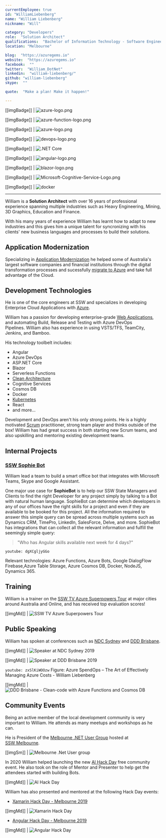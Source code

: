 ```yaml
---
currentEmployee: true
id: "WilliamLiebenberg"
name: "William Liebenberg"
nickname: "Will"

category: "Developers"
role:  "Solution Architect"
qualifications:  "Bachelor of Information Technology - Software Engineering"
location: "Melbourne"

blog:  "https://azuregems.io"
website:  "https://azuregems.io"
facebook:  ""
twitter:  "William_DotNet"
linkedin:  "william-liebenberg/"
github: "william-liebenberg"
skype:  ""

quote:  "Make a plan! Make it happen!"

---
```

[[imgBadge]]
| ![azure-logo.png](../badges/Business-microsoft-azure.png)

[[imgBadge]]
| ![azure-function-logo.png](../badges/Developer-azure-function.png)

[[imgBadge]]
| ![azure-logo.png](../badges/Business-microsoft-azure-devops.png)

[[imgBadge]]
| ![devops-logo.png](../badges/Developer-devops.png)

[[imgBadge]]
| ![.NET Core](../badges/Developer-dotnet-core.png)

[[imgBadge]]
| ![angular-logo.png](../badges/Developer-angular.png)

[[imgBadge]]
| ![blazor-logo.png](../badges/Developer-blazor.png)

[[imgBadge]]
| ![Microsoft-Cognitive-Service-Logo.png](../badges/Developer-cognitive-services.png)

[[imgBadge]]
| ![docker](../badges/Developer-docker.png)

---

William is a **Solution Architect** with over 16 years of professional experience spanning multiple industries such as Heavy Engineering, Mining, 3D Graphics, Education and Finance.

With his many years of experience William has learnt how to adapt to new industries and this gives him a unique talent for syncronizing with his clients' new business languages and processes to build their solutions.

## Application Modernization

Specializing in [Application Modernization](https://www.ssw.com.au/ssw/Consulting/Strategic-Architecture.aspx) he helped some of Australia's largest software companies and financial institutions through the digital transformation processes and sucessfully [migrate to Azure](https://www.ssw.com.au/ssw/Consulting/Azure.aspx) and take full advantage of the Cloud.

## Development Technologies

He is one of the core engineers at SSW and specializes in developing Enterprise Cloud Applications with [Azure](https://www.ssw.com.au/ssw/Consulting/Azure.aspx).

William has a passion for developing enterprise-grade [Web Applications](https://www.ssw.com.au/ssw/Consulting/Web-Applications.aspx), and automating Build, Release and Testing with Azure DevOps Pipelines. William also has experience in using VSTS/TFS, TeamCity, Jenkins, and Bamboo.

His technology toolbelt includes:

* Angular
* Azure DevOps
* ASP.NET Core
* Blazor
* Serverless Functions
* [Clean Architecture](https://rules.ssw.com.au/rules-to-better-clean-architecture)
* Cognitive Services
* Cosmos DB
* Docker
* [Kubernetes](https://www.ssw.com.au/ssw/Consulting/Kubernetes.aspx)
* React
* and more...

Development and DevOps aren't his only strong points. He is a highly motivated [Scrum](https://www.ssw.com.au/ssw/Consulting/Scrum.aspx) practitioner, strong team player and thinks outside of the box! William has had great success in both starting new Scrum teams, and also upskilling and mentoring existing development teams.

## Internal Projects

### [SSW Sophie Bot](https://sswsophie.com/sophiebot)

William lead a team to build a smart office bot that integrates with Microsoft Teams, Skype and Google Assistant.

One major use case for **SophieBot** is to help our SSW State Managers and Clients to find the right Developer for any project simply by talking to a Bot with natural human language. SophieBot can determine which developers in any of our offices have the right skills for a project and even if they are available to be booked for this project. All the information required to answer this simple query can be spread across multiple systems such as Dynamics CRM, TimePro, LinkedIn, SalesForce, Delve, and more. SophieBot has integrations that can collect all the relevant information and fulfill the seemingly simple query:

> "Who has Angular skills available next week for 4 days?"

`youtube: dgXCgljyGGo`

Relevant technologies: Azure Functions, Azure Bots, Google DialogFlow Firebase,Azure Table Storage, Azure Cosmos DB, Docker, NodeJS, Dynamics 365.

## Training

William is a trainer on the [SSW TV Azure Superpowers Tour](https://www.ssw.com.au/ssw/Events/Training/Azure-Superpowers-Tour.aspx) at major cities around Australia and Online, and has received top evaluation scores!

[[imgMd]]
| ![SSW TV Azure Superpowers Tour](./Images/Bio/azure-superpowers-profile-william-no-cape.jpg)

## Public Speaking

William has spoken at conferences such as [NDC Sydney](https://ndcsydney.com/speaker/william-liebenberg/) and [DDD Brisbane](https://dddbrisbane.com/agenda/2019).

[[imgMd]]
| ![Speaker at NDC Sydney 2019](./Images/Bio/NDC-Sydney-Speaker.png)

[[imgMd]]
| ![Speaker at DDD Brisbane 2019](../badges/DDDBrisbane.png)

`youtube: zxSlKiWOOzw`
Figure: Azure SpendOps – The Art of Effectively Managing Azure Costs - William Liebenberg

[[imgMd]]
| ![DDD Brisbane - Clean-code with Azure Functions and Cosmos DB](./Images/Bio/dddbrisbane-2019-william-2.jpg)

## Community Events

Being an active member of the local development community is very important to William. He attends as many meetups and workshops as he can.

He is President of the [Melbourne .NET User Group](https://www.meetup.com/Melbourne-NET-User-Group/) hosted at [SSW Melbourne](https://www.ssw.com.au/ssw/NETUG/Melbourne.aspx).

[[imgSm]]
| ![Melbourne .Net User group](../badges/melbourne-ug.jpg)

In 2020 William helped launching the new [AI Hack Day](https://aihackday.com) free community event. He also took on the role of Mentor and Presenter to help get the attendees started with building Bots.

[[imgMd]]
| ![AI Hack Day](../badges/ai-hackday2x.png)

William has also presented and mentored at the following Hack Day events:

* [Xamarin Hack Day - Melbourne 2019](https://xamarinhackday.com)

[[imgMd]]
| ![Xamarin Hack Day](../badges/xamarin-HackDay.png)

* [Angular Hack Day - Melbourne 2019](https://angularhackday.com/)

[[imgMd]]
| ![Angular Hack Day](../badges/Angular-HackDay-logo-lg.png)
